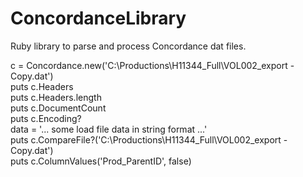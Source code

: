 # ConcordanceLibrary
Ruby library to parse and process Concordance dat files.<br />

c = Concordance.new('C:\Productions\H11344_Full\VOL002_export - Copy.dat')<br />
puts c.Headers<br />
puts c.Headers.length<br />
puts c.DocumentCount<br />
puts c.Encoding?<br />
data = '... some load file data in string format ...'<br />
puts c.CompareFile?('C:\Productions\H11344_Full\VOL002_export - Copy.dat')<br />
puts c.ColumnValues('Prod_ParentID', false)<br />
